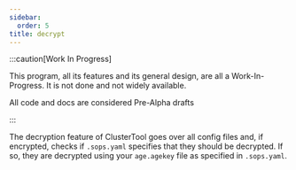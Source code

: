 ```yaml
---
sidebar:
  order: 5
title: decrypt
---
```


:::caution[Work In Progress]

This program, all its features and its general design, are all a Work-In-Progress. It is not done and not widely available.

All code and docs are considered Pre-Alpha drafts

:::

The decryption feature of ClusterTool goes over all config files and, if encrypted, checks if `.sops.yaml` specifies that they should be decrypted.
If so, they are decrypted using your `age.agekey` file as specified in `.sops.yaml`.
